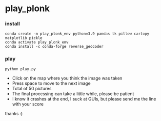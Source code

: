 # play_plonk

### install
```
conda create -n play_plonk_env python=3.9 pandas tk pillow cartopy matplotlib pickle
conda activate play_plonk_env
conda install -c conda-forge reverse_geocoder
```

### play
```
python play.py
```

- Click on the map where you think the image was taken
- Press space to move to the next image
- Total of 50 pictures
- The final processing can take a little while, please be patient
- I know it crashes at the end, I suck at GUIs, but please send me the line with your score

thanks :)
